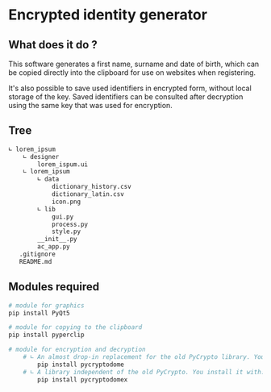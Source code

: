 # Encrypted identity generator

## What does it do ?
This software generates a first name, surname and date of birth, which can be copied directly into the clipboard for use on websites when registering.

It's also possible to save used identifiers in encrypted form, without local storage of the key. Saved identifiers can be consulted after decryption using the same key that was used for encryption.

## Tree
``` bash
∟ lorem_ipsum
    ∟ designer
        lorem_ispum.ui
    ∟ lorem_ipsum
        ∟ data
            dictionary_history.csv
            dictionary_latin.csv
            icon.png
        ∟ lib
            gui.py
            process.py
            style.py
        __init__.py
        ac_app.py
   .gitignore
   README.md
```

## Modules required
``` bash
# module for graphics
pip install PyQt5

# module for copying to the clipboard
pip install pyperclip

# module for encryption and decryption
    # ∟ An almost drop-in replacement for the old PyCrypto library. You install it with:
        pip install pycryptodome
    # ∟ A library independent of the old PyCrypto. You install it with:
        pip install pycryptodomex
```